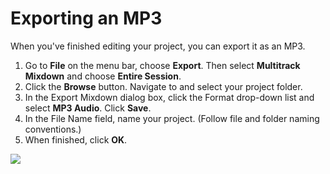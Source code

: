 # Exporting an MP3

When you've finished editing your project, you can export it as an MP3.

1. Go to **File** on the menu bar, choose **Export**. Then select **Multitrack Mixdown** and choose **Entire Session**. 
2. Click the **Browse** button. Navigate to and select your project folder.
3. In the Export Mixdown dialog box, click the Format drop-down list and select **MP3 Audio**. Click **Save**.
4. In the File Name field, name your project. \(Follow file and folder naming conventions.\)
5. When finished, click **OK**.

![](../.gitbook/assets/exporting-mp3.png)

